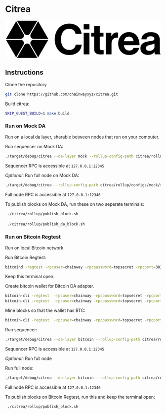 # Citrea
![](assets/citrea-logo.png)

## Instructions

Clone the repository

```sh
git clone https://github.com/chainwayxyz/citrea.git
```

Build citrea:
```sh
SKIP_GUEST_BUILD=1 make build
```

### Run on Mock DA
Run on a local da layer, sharable between nodes that run on your computer.

Run sequencer on Mock DA:
```sh
./target/debug/citrea --da-layer mock --rollup-config-path citrea/rollup/configs/mock/sequencer_rollup_config.toml --sequencer-config-path citrea/rollup/configs/mock/sequencer_config.toml --genesis-paths citrea/test-data/genesis/demo-tests/mock
```

Sequencer RPC is accessible at `127.0.0.1:12345`

_Optional_: Run full node on Mock DA:
```sh
./target/debug/citrea --rollup-config-path citrea/rollup/configs/mock/rollup_config.toml --genesis-paths citrea/test-data/genesis/demo-tests/mock 
```

Full node RPC is accessible at `127.0.0.1:12346`

To publish blocks on Mock DA, run these on two seperate terminals:
```sh
 ./citrea/rollup/publish_block.sh

 ./citrea/rollup/publish_da_block.sh
```

### Run on Bitcoin Regtest

Run on local Bitcoin network.

Run Bitcoin Regtest:
```sh
bitcoind -regtest -rpcuser=chainway -rpcpassword=topsecret -rpcport=38332 -txindex=1
```
Keep this terminal open.

Create bitcoin wallet for Bitcoin DA adapter.
```sh
bitcoin-cli -regtest  -rpcuser=chainway -rpcpassword=topsecret -rpcport=38332 createwallet citreatesting
bitcoin-cli -regtest  -rpcuser=chainway -rpcpassword=topsecret -rpcport=38332 loadwallet citreatesting
```

Mine blocks so that the wallet has BTC:
```sh
bitcoin-cli -regtest  -rpcuser=chainway -rpcpassword=topsecret -rpcport=38332 -generate 201
```

Run sequencer:
```sh
./target/debug/citrea --da-layer bitcoin --rollup-config-path citrea/rollup/configs/bitcoin-regtest/sequencer_rollup_config.toml --sequencer-config-path citrea/rollup/configs/bitcoin-regtest/sequencer_config.toml --genesis-paths citrea/test-data/genesis/demo-tests/bitcoin-regtest
```

Sequencer RPC is accessible at `127.0.0.1:12345`

_Optional_: Run full node

Run full node:
```sh
./target/debug/citrea --da-layer bitcoin --rollup-config-path citrea/rollup/configs/bitcoin-regtest/rollup_config.toml --genesis-paths citrea/test-data/genesis/demo-tests/bitcoin-regtest
```

Full node RPC is accessible at `127.0.0.1:12346`

To publish blocks on Bitcoin Regtest, run this and keep the terminal open:
```sh
 ./citrea/rollup/publish_block.sh
```
